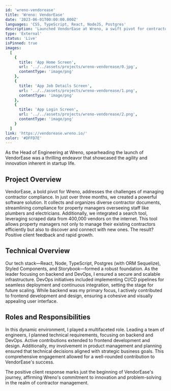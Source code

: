 ```yaml
---
id: 'wreno-vendorease'
title: 'Wreno: VendorEase'
date: '2023-06-01T00:00:00.000Z'
languages: 'CSS, TypeScript, React, NodeJS, Postgres'
description: 'Launched VendorEase at Wreno, a swift pivot for contractor compliance and sourcing. I oversaw all technical aspects as the head of engineering. We are seeing rapid growth and positive client feedback.'
type: 'External'
status: 'Live'
isPinned: true
images:
  [
    {
      title: 'App Home Screen',
      url: '../../assets/projects/wreno-vendorease/0.jpg',
      contentType: 'image/png'
    },
    {
      title: 'App Job Details Screen',
      url: '../../assets/projects/wreno-vendorease/1.png',
      contentType: 'image/png'
    },
    {
      title: 'App Login Screen',
      url: '../../assets/projects/wreno-vendorease/2.png',
      contentType: 'image/png'
    }
  ]
link: 'https://vendorease.wreno.io/'
color: '#DFFD7E'
---
```


As the Head of Engineering at Wreno, spearheading the launch of VendorEase was a thrilling endeavor that showcased the agility and innovation inherent in startup life.

## Project Overview

VendorEase, a bold pivot for Wreno, addresses the challenges of managing contractor compliance. In just over three months, we created a powerful software solution. It collects and organizes diverse contractor documents, streamlining compliance for property managers overseeing staff like plumbers and electricians. Additionally, we integrated a search tool, leveraging scraped data from 400,000 vendors on the internet. This tool allows property managers not only to manage their existing contractors efficiently but also to discover and connect with new ones. The result? Positive client feedback and rapid growth.

## Technical Overview

Our tech stack—React, Node, TypeScript, Postgres (with ORM Sequelize), Styled Components, and Storybook—formed a robust foundation. As the leader focusing on backend and DevOps, I ensured a secure and scalable infrastructure. DevOps initiatives included implementing CI/CD pipelines for seamless deployment and continuous integration, setting the stage for future scaling. While backend was my primary focus, I actively contributed to frontend development and design, ensuring a cohesive and visually appealing user interface.

## Roles and Responsibilities

In this dynamic environment, I played a multifaceted role. Leading a team of engineers, I planned technical requirements, focusing on backend and DevOps. Active contributions extended to frontend development and design. Additionally, my involvement in product management and planning ensured that technical decisions aligned with strategic business goals. This comprehensive engagement allowed for a well-rounded contribution to VendorEase's success.

The positive client response marks just the beginning of VendorEase's journey, affirming Wreno's commitment to innovation and problem-solving in the realm of contractor management.

